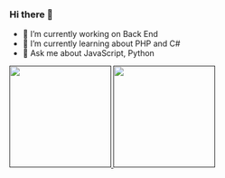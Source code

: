 ### Hi there 👋


- 🔭 I’m currently working on Back End
- 🌱 I’m currently learning about PHP and C#
- 💬 Ask me about JavaScript, Python

<div>
  <a href "https://github.com/Juansantoss07">
  <img height="180em" src="https://readme-stats.vercel.app/api?username=Juansantoss07&show_icons=true&theme=dracula&include_all_comits=true&count_private=true"/>
  <img height="180em" src="https://github-readme-stats.vercel.app.api/top-langs/?username=Juansantoss07&layout=compact&langs_count=168theme=dracula"/>
    </div>
